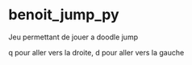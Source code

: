 # benoit_jump_py

Jeu permettant de jouer a doodle jump

q pour aller vers la droite, d pour aller vers la gauche
